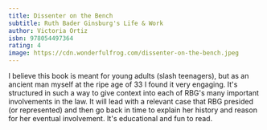 ```yaml
---
title: Dissenter on the Bench
subtitle: Ruth Bader Ginsburg's Life & Work
author: Victoria Ortiz
isbn: 978054497364
rating: 4
image: https://cdn.wonderfulfrog.com/dissenter-on-the-bench.jpeg
---
```


I believe this book is meant for young adults (slash teenagers), but as an ancient man myself at the ripe age of 33 I found it very engaging. It's structured in such a way to give context into each of RBG's many important involvements in the law. It will lead with a relevant case that RBG presided (or represented) and then go back in time to explain her history and reason for her eventual involvement. It's educational and fun to read.
